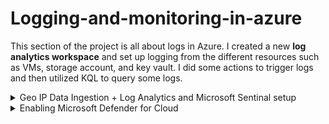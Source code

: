# Logging-and-monitoring-in-azure
This section of the project is all about logs in Azure. 
I created a new **log analytics workspace** and set up  logging from the different resources
such as VMs, storage account, and key vault. I did some actions to trigger logs and then utilized KQL to query some logs.

<details><summary>Geo IP Data Ingestion + Log Analytics and Microsoft Sentinal setup</summary><br>
  
  In this lab, I created a data analytics workspace in Azure. I also created a watchlist inside of azure
  sentinal. This watchlist represents a big list of network blocks with corresponding latitude, longtitude, city, and country    name. It will be used to derive geo locations from IP addresses from attackers.

 # **Creating a log analytics workspace (log aggregator)**

  ![image](https://github.com/user-attachments/assets/855e0245-b0be-4a5a-af11-05b25d08ad68)

  ![image](https://github.com/user-attachments/assets/68b32b5c-eae5-44b9-8536-838b74dffb46)<br>

  

#  **Setting up sentinal and connecting it to the log analytics workspace**

  ![image](https://github.com/user-attachments/assets/f2861169-fc84-4bd3-9b50-b5bbc320506e)

  ![image](https://github.com/user-attachments/assets/153836db-039c-46a0-8583-48749434b74c)

  ![image](https://github.com/user-attachments/assets/3ea125e6-219f-4c8c-8a1a-1645f1b6e9f9)<br>

  

 # **Creating a new watchlist**

  ![image](https://github.com/user-attachments/assets/625fa34c-1c9c-481a-b8fb-76d94c6f3543)

  
  ![image](https://github.com/user-attachments/assets/ccb16ed9-0b65-4da5-a231-cd5a4946d128)

  
  ![image](https://github.com/user-attachments/assets/66e114b0-b180-49f1-9e2e-a9a7322dcce4)<br>

  
  

#  **Trying to query in log analytics**

  ![image](https://github.com/user-attachments/assets/aa7713c7-7938-436e-9bd9-0c0ae4809683)

  ![image](https://github.com/user-attachments/assets/37a961c6-ea7c-4148-8069-f1fd0694dd76)
</details>

<details><summary>Enabling Microsoft Defender for Cloud</summary><br>

  In this lab, I enabled **Microsoft Defender for Cloud (MDC)**. MDC gives a high-level overview of azure environment 
  in terms of security. It also allows us to take logs from virtual machines and ingest them into the **Log Analytics Workspace**.

  # Enable MDC for Log Analytics Workspace

  ## **Enable MDC plans for VMs and SQL instances on VMs**

  ![image](https://github.com/user-attachments/assets/ead498c7-7189-4d83-b8c7-c04a7372158d)

  ![image](https://github.com/user-attachments/assets/89939090-224e-4dbc-8b2e-e2a8c30d2a44)

  ![image](https://github.com/user-attachments/assets/4a0c2c3b-268b-44bc-8698-eefb69fb3642)

  ## **Enable MDC for subscription**

  ![image](https://github.com/user-attachments/assets/ba895236-e2f4-43f2-9bcd-1eed4b4f88e5)

  ![image](https://github.com/user-attachments/assets/016876ba-49e0-4f05-a1a7-ed407570defd)

  ## **Enable MDC for cloud continuous export**

  This will export alerts into log analytics workspace

  ![image](https://github.com/user-attachments/assets/122039f8-780e-4adb-8792-a640ebb44322)

  ![image](https://github.com/user-attachments/assets/b7d023fd-ad76-4d58-993b-15a61b824f87)


  



</details>

